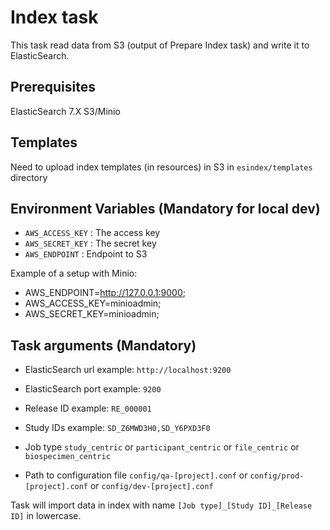 # Index task

This task read data from S3 (output of Prepare Index task) and write it to ElasticSearch.

## Prerequisites

ElasticSearch 7.X
S3/Minio

## Templates

Need to upload index templates (in resources) in S3 in `esindex/templates` directory

## Environment Variables (Mandatory for local dev)

- `AWS_ACCESS_KEY` : The access key
- `AWS_SECRET_KEY` : The secret key
- `AWS_ENDPOINT`   : Endpoint to S3

Example of a setup with Minio:
- AWS_ENDPOINT=http://127.0.0.1:9000;
- AWS_ACCESS_KEY=minioadmin;
- AWS_SECRET_KEY=minioadmin;

## Task arguments (Mandatory)

- ElasticSearch url example: `http://localhost:9200`

- ElasticSearch port example: `9200`

- Release ID example: `RE_000001`

- Study IDs example: `SD_Z6MWD3H0,SD_Y6PXD3F0`

- Job type `study_centric` or `participant_centric` or `file_centric` or `biospecimen_centric`

- Path to configuration file `config/qa-[project].conf` or `config/prod-[project].conf` or `config/dev-[project].conf`

Task will import data in index with name `[Job type]_[Study ID]_[Release ID]` in lowercase.